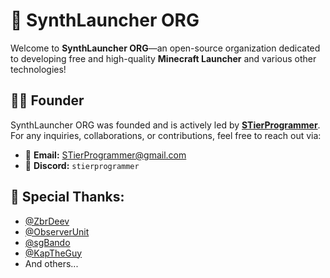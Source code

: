 # 🎵 SynthLauncher ORG

Welcome to **SynthLauncher ORG**—an open-source organization dedicated to developing free and high-quality **Minecraft Launcher** and various other technologies!

## 👨‍💻 Founder

SynthLauncher ORG was founded and is actively led by **[STierProgrammer](https://github.com/stierprogrammer)**. For any inquiries, collaborations, or contributions, feel free to reach out via:

- 📧 **Email:** [STierProgrammer@gmail.com](mailto:STierProgrammer@gmail.com)  
- 💬 **Discord:** `stierprogrammer`  

## 💖 Special Thanks: 
- [@ZbrDeev](https://github.com/ZbrDeev)
- [@ObserverUnit](https://github.com/ObserverUnit)
- [@sgBando](https://github.com/sgBando)
- [@KapTheGuy](https://github.com/KapTheGuy)
- And others...
